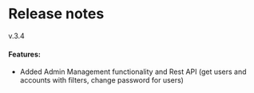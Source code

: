 # Release notes
v.3.4
#### Features:
* Added Admin Management functionality and Rest API (get users and accounts with filters, change password for users)